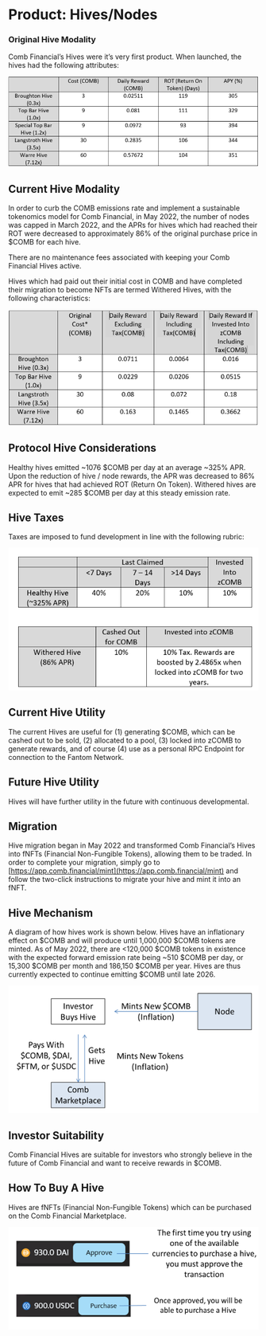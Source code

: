 # Product: Hives/Nodes

### Original Hive Modality

Comb Financial’s Hives were it’s very first product. When launched, the hives had the following attributes:

![](<../../.gitbook/assets/image (20).png>)

## Current Hive Modality

In order to curb the COMB emissions rate and implement a sustainable tokenomics model for Comb Financial, in May 2022, the number of nodes was capped in March 2022, and the APRs for hives which had reached their ROT were decreased to approximately 86% of the original purchase price in $COMB for each hive.

There are no maintenance fees associated with keeping your Comb Financial Hives active.

Hives which had paid out their initial cost in COMB and have completed their migration to become NFTs are termed Withered Hives, with the following characteristics:

![\*The current cost of the hives is dependent on a seller’s price listed in the Comb Marketplace](<../../.gitbook/assets/image (16).png>)

## Protocol Hive Considerations

Healthy hives emitted \~1076 $COMB per day at an average \~325% APR. Upon the reduction of hive / node rewards, the APR was decreased to 86% APR for hives that had achieved ROT (Return On Token). Withered hives are expected to emit \~285 $COMB per day at this steady emission rate.

## Hive Taxes

Taxes are imposed to fund development in line with the following rubric:

![](<../../.gitbook/assets/image (23).png>)

## Current Hive Utility

The current Hives are useful for (1) generating $COMB, which can be cashed out to be sold, (2) allocated to a pool, (3) locked into zCOMB to generate rewards, and of course (4) use as a personal RPC Endpoint for connection to the Fantom Network.

## Future Hive Utility

Hives will have further utility in the future with continuous developmental.

## Migration

Hive migration began in May 2022 and transformed Comb Financial’s Hives into fNFTs (Financial Non-Fungible Tokens), allowing them to be traded. In order to complete your migration, simply go to [https://app.comb.financial/mint](https://app.comb.financial/mint) and follow the two-click instructions to migrate your hive and mint it into an fNFT.

## Hive Mechanism

A diagram of how hives work is shown below. Hives have an inflationary effect on $COMB and will produce until 1,000,000 $COMB tokens are minted. As of May 2022, there are <120,000 $COMB tokens in existence with the expected forward emission rate being \~510 $COMB per day, or 15,300 $COMB per month and 186,150 $COMB per year. Hives are thus currently expected to continue emitting $COMB until late 2026.

![](<../../.gitbook/assets/image (1).png>)

## Investor Suitability

Comb Financial Hives are suitable for investors who strongly believe in the future of Comb Financial and want to receive rewards in $COMB.

## How To Buy A Hive

Hives are fNFTs (Financial Non-Fungible Tokens) which can be purchased on the Comb Financial Marketplace.

![](<../../.gitbook/assets/image (26).png>)
